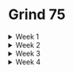 # Grind 75
<details>
<summary>Week 1</summary>

- [x] Two Sum
- [x] Valid Parentheses
- [x] Merge Two Sorted Lists
- [x] Best Time to Buy and Sell Stock
- [x] Valid Palindrome
- [x] Invert Binary Tree
- [x] Valid Anagram
- [x] Binary Search
- [x] Flood Fill
- [x] Lowest Common Ancestor of a Binary Search Tree
- [x] Balanced Binary Tree
- [x] Linked List Cycle
- [x] Implement Queue using Stacks
</details>

<details>
<summary>Week 2</summary>

- [x] First Bad Version
- [x] Ransom Note
- [x] Climbing Stairs
- [x] Longest Palindrome
- [x] Reverse Linked List
- [x] Majority Element
- [x] Add Binary
- [x] Diameter of Binary Tree
- [x] Middle of the Linked List
- [x] Maximum Depth of Binary Tree
- [x] Contains Duplicate
- [x] Maximum Subarray
</details>

<details>
<summary>Week 3</summary>

- [x] Insert Interval
- [x] 01 Matrix
- [x] K Closest Points to Origin
- [x] Longest Substring Without Repeating Characters
- [x] 3Sum
- [x] Binary Tree Level Order Traversal
- [x] Clone Graph
- [x] Evaluate Reverse Polish Notation
</details>

<details>
<summary>Week 4</summary>

- [x] Course Schedule
- [x] Implement Trie (Prefix Tree)
- [x] Coin Change
- [x] Product of Array Except Self
- [x] Min Stack
- [ ] Validate Binary Search Tree
</details>
